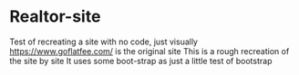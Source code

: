 # Realtor-site
Test of recreating a site with no code, just visually
https://www.goflatfee.com/ is the original site
This is a rough recreation of the site by site
It uses some boot-strap as just a little test of bootstrap
